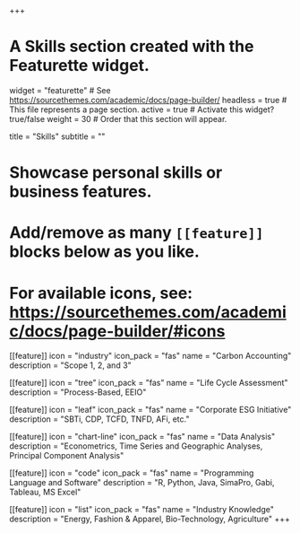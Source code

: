 +++
# A Skills section created with the Featurette widget.
widget = "featurette"  # See https://sourcethemes.com/academic/docs/page-builder/
headless = true  # This file represents a page section.
active = true  # Activate this widget? true/false
weight = 30  # Order that this section will appear.

title = "Skills"
subtitle = ""

# Showcase personal skills or business features.
# 
# Add/remove as many `[[feature]]` blocks below as you like.
# 
# For available icons, see: https://sourcethemes.com/academic/docs/page-builder/#icons

  
[[feature]]
  icon = "industry"
  icon_pack = "fas"
  name = "Carbon Accounting"
  description = "Scope 1, 2, and 3"

[[feature]]
  icon = "tree"
  icon_pack = "fas"
  name = "Life Cycle Assessment"
  description = "Process-Based, EEIO"
  
[[feature]]
  icon = "leaf"
  icon_pack = "fas"
  name = "Corporate ESG Initiative"
  description = "SBTi, CDP, TCFD, TNFD, AFi, etc."  
  
[[feature]]
  icon = "chart-line"
  icon_pack = "fas"
  name = "Data Analysis"
  description = "Econometrics, Time Series and Geographic Analyses, Principal Component Analysis"

[[feature]]
  icon = "code"
  icon_pack = "fas"
  name = "Programming Language and Software"
  description = "R, Python, Java, SimaPro, Gabi, Tableau, MS Excel"  
  
[[feature]]
  icon = "list"
  icon_pack = "fas"
  name = "Industry Knowledge"
  description = "Energy, Fashion & Apparel, Bio-Technology, Agriculture"
+++
